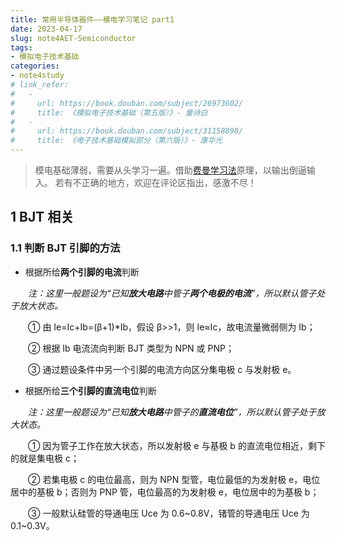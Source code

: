```yaml
---
title: 常用半导体器件——模电学习笔记 part1
date: 2023-04-17
slug: note4AET-Semiconductor
tags: 
- 模拟电子技术基础
categories:
- note4study
# link_refer:
#   -
#     url: https://book.douban.com/subject/26973602/
#     title: 《模拟电子技术基础（第五版）》- 童诗白
#   -
#     url: https://book.douban.com/subject/31158898/
#     title: 《电子技术基础模拟部分（第六版）》- 康华光
---
```


> 模电基础薄弱，需要从头学习一遍。借助[费曼学习法](https://zhuanlan.zhihu.com/p/88209825)原理，以输出倒逼输入。
> 若有不正确的地方，欢迎在评论区指出，感激不尽！

## 1 BJT 相关

### **1.1 判断 BJT 引脚的方法**

* 根据所给**两个引脚的电流**判断

&emsp;&emsp;*注：这里一般题设为“已知**放大电路**中管子**两个电极的电流**”，所以默认管子处于放大状态。*

&emsp;&emsp;① 由 Ie=Ic+Ib=(β+1)*Ib，假设 β>>1，则 Ie≈Ic，故电流量微弱侧为 Ib；

&emsp;&emsp;② 根据 Ib 电流流向判断 BJT 类型为 NPN 或 PNP；

&emsp;&emsp;③ 通过题设条件中另一个引脚的电流方向区分集电极 c 与发射极 e。

* 根据所给**三个引脚的直流电位**判断

&emsp;&emsp;*注：这里一般题设为“已知**放大电路**中管子的**直流电位**”，所以默认管子处于放大状态。*

&emsp;&emsp;① 因为管子工作在放大状态，所以发射极 e 与基极 b 的直流电位相近，剩下的就是集电极 c；

&emsp;&emsp;② 若集电极 c 的电位最高，则为 NPN 型管，电位最低的为发射极 e，电位居中的基极 b；否则为 PNP 管，电位最高的为发射极 e，电位居中的为基极 b；

&emsp;&emsp;③ 一般默认硅管的导通电压 Uce 为 0.6\~0.8V，锗管的导通电压 Uce 为 0.1\~0.3V。
